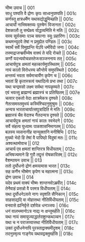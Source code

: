 भीष्म उवाच ||	001    
साधु पश्यति वै द्रोणः कृपः साध्वनुपश्यति |	001c  
कर्णस्तु क्षत्रधर्मेण यथावद्योद्धुमिच्छति ||	001c  
आचार्यो नाभिषक्तव्यः पुरुषेण विजानता |	002c  
देशकालौ तु सम्प्रेक्ष्य योद्धव्यमिति मे मतिः ||	002c  
यस्य सूर्यसमाः पञ्च सपत्नाः स्युः प्रहारिणः |	003c  
कथमभ्युदये तेषां न प्रमुह्येत पण्डितः ||	003c  
स्वार्थे सर्वे विमुह्यन्ति येऽपि धर्मविदो जनाः |	004c  
तस्माद्राजन्ब्रवीम्येष वाक्यं ते यदि रोचते ||	004c  
कर्णो यदभ्यवोचन्नस्तेजःसञ्जननाय तत् |	005c  
आचार्यपुत्रः क्षमतां महत्कार्यमुपस्थितम् ||	005c  
नायं कालो विरोधस्य कौन्तेये समुपस्थिते |	006c  
क्षन्तव्यं भवता सर्वमाचार्येण कृपेण च ||	006c  
भवतां हि कृतास्त्रत्वं यथादित्ये प्रभा तथा |	007c  
यथा चन्द्रमसो लक्ष्म सर्वथा नापकृष्यते |	007c  
एवं भवत्सु ब्राह्मण्यं ब्रह्मास्त्रं च प्रतिष्ठितम् ||	007e   
चत्वार एकतो वेदाः क्षात्रमेकत्र दृश्यते |	008c  
नैतत्समस्तमुभयं कस्मिंश्चिदनुशुश्रुमः ||	008c  
अन्यत्र भारताचार्यात्सपुत्रादिति मे मतिः |	009c  
ब्रह्मास्त्रं चैव वेदाश्च नैतदन्यत्र दृश्यते ||	009c  
आचार्यपुत्रः क्षमतां नायं कालः स्वभेदने |	010c  
सर्वे संहत्य युध्यामः पाकशासनिमागतम् ||	010c  
बलस्य व्यसनानीह यान्युक्तानि मनीषिभिः |	011c  
मुख्यो भेदो हि तेषां वै पापिष्ठो विदुषां मतः ||	011c  
अश्वत्थामोवाच ||	012    
आचार्य एव क्षमतां शान्तिरत्र विधीयताम् |	012c  
अभिषज्यमाने हि गुरौ तद्वृत्तं रोषकारितम् ||	012c  
वैशम्पायन उवाच ||	013    
ततो दुर्योधनो द्रोणं क्षमयामास भारत |	013c  
सह कर्णेन भीष्मेण कृपेण च महात्मना ||	013c  
द्रोण उवाच ||	014    
यदेव प्रथमं वाक्यं भीष्मः शान्तनवोऽब्रवीत् |	014c  
तेनैवाहं प्रसन्नो वै परमत्र विधीयताम् ||	014c  
यथा दुर्योधनेऽयत्ते नागः स्पृशति सैनिकान् |	015c  
साहसाद्यदि वा मोहात्तथा नीतिर्विधीयताम् ||	015c  
वनवासे ह्यनिर्वृत्ते दर्शयेन्न धनञ्जयः |	016c  
धनं वालभमानोऽत्र नाद्य नः क्षन्तुमर्हति ||	016c  
यथा नायं समायुज्याद्धार्तराष्ट्रान्कथञ्चन |	017c  
यथा च न पराजय्यात्तथा नीतिर्विधीयताम् ||	017c  
उक्तं दुर्योधनेनापि पुरस्ताद्वाक्यमीदृशम् |	018c  
तदनुस्मृत्य गाङ्गेय यथावद्वक्तुमर्हसि ||	018c  
